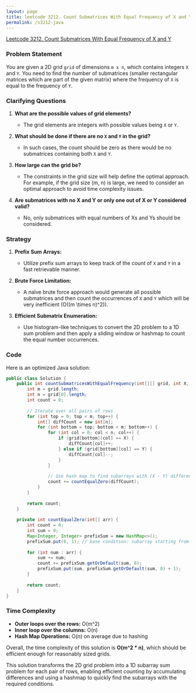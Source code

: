 ```yaml
---
layout: page
title: leetcode 3212. Count Submatrices With Equal Frequency of X and Y
permalink: /s3212-java
---
```

[Leetcode 3212. Count Submatrices With Equal Frequency of X and Y](https://algoadvance.github.io/algoadvance/l3212)
### Problem Statement

You are given a 2D grid `grid` of dimensions `m x n`, which contains integers `X` and `Y`. You need to find the number of submatrices (smaller rectangular matrices which are part of the given matrix) where the frequency of `X` is equal to the frequency of `Y`.

### Clarifying Questions

1. **What are the possible values of grid elements?**
   - The grid elements are integers with possible values being `X` or `Y`.

2. **What should be done if there are no `X` and `Y` in the grid?**
   - In such cases, the count should be zero as there would be no submatrices containing both `X` and `Y`.

3. **How large can the grid be?**
   - The constraints in the grid size will help define the optimal approach. For example, if the grid size (m, n) is large, we need to consider an optimal approach to avoid time complexity issues.

4. **Are submatrices with no X and Y or only one out of X or Y considered valid?**
    - No, only submatrices with equal numbers of Xs and Ys should be considered.

### Strategy

1. **Prefix Sum Arrays:** 
   - Utilize prefix sum arrays to keep track of the count of `X` and `Y` in a fast retrievable manner.
   
2. **Brute Force Limitation:**
   - A naïve brute force approach would generate all possible submatrices and then count the occurrences of `X` and `Y` which will be very inefficient \(O((m \times n)^2)\).

3. **Efficient Submatrix Enumeration:**
   - Use histogram-like techniques to convert the 2D problem to a 1D sum problem and then apply a sliding window or hashmap to count the equal number occurrences.

### Code 

Here is an optimized Java solution:

```java
public class Solution {
    public int countSubmatricesWithEqualFrequency(int[][] grid, int X, int Y) {
        int m = grid.length;
        int n = grid[0].length;
        int count = 0;
        
        // Iterate over all pairs of rows
        for (int top = 0; top < m; top++) {
            int[] diffCount = new int[n];
            for (int bottom = top; bottom < m; bottom++) {
                for (int col = 0; col < n; col++) {
                    if (grid[bottom][col] == X) {
                        diffCount[col]++;
                    } else if (grid[bottom][col] == Y) {
                        diffCount[col]--;
                    }
                }
                
                // Use hash map to find subarrays with (X - Y) difference zero
                count += countEqualZero(diffCount);
            }
        }
        
        return count;
    }
    
    private int countEqualZero(int[] arr) {
        int count = 0;
        int sum = 0;
        Map<Integer, Integer> prefixSum = new HashMap<>();
        prefixSum.put(0, 1); // base condition: subarray starting from index 0
        
        for (int num : arr) {
            sum += num;
            count += prefixSum.getOrDefault(sum, 0);
            prefixSum.put(sum, prefixSum.getOrDefault(sum, 0) + 1);
        }
        
        return count;
    }
}
```

### Time Complexity

- **Outer loops over the rows:** O(m^2)
- **Inner loop over the columns:** O(n)
- **Hash Map Operations:** O(n) on average due to hashing

Overall, the time complexity of this solution is **O(m^2 * n)**, which should be efficient enough for reasonably sized grids.

This solution transforms the 2D grid problem into a 1D subarray sum problem for each pair of rows, enabling efficient counting by accumulating differences and using a hashmap to quickly find the subarrays with the required conditions.